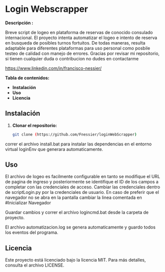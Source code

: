 # Login Webscrapper

**Descripción :**

Breve script de logeo en plataforma de reservas de conocido consulado internacional.
El proyecto intenta automatizar el logeo e intento de reserva en busqueda de posibles turnos fortuitos.
De todas maneras, resulta adaptable para diferentes plataformas para uso personal como posbile testeo de calidad con manejo de errores.
Gracias por revisar mi repositorio, si tienen cualquier duda o contribucion no dudes en contactarme

https://www.linkedin.com/in/francisco-nessier/


**Tabla de contenidos:**

* **Instalación**
* **Uso**
* **Licencia**

## Instalación

1. **Clonar el repositorio:**
   ```bash
   git clone (https://github.com/Fnessier/loginWebScrapper)

correr el archivo install.bat para instalar las dependencias en el entorno virtual loginEnv que generara automaticamente.

##  Uso

El archivo de logeo es facilmente configurable en tanto se modifique el URL de pagina de ingreso y posteriormente se identifique el ID de los campos a completar con las credenciales de acceso.
Cambiar las credenciales dentro de scriptLogin.py por la credenciales de usuario.
En caso de preferir que el navegador no se abra en la pantalla cambiar la linea comentada en #Inicializar Navegador

Guardar cambios y correr el archivo logincmd.bat desde la carpeta de proyecto.

El archivo automatizacion.log se genera automaticamente y guardo todos los eventos del programa.

##  Licencia

Este proyecto está licenciado bajo la licencia MIT. Para más detalles, consulta el archivo LICENSE.